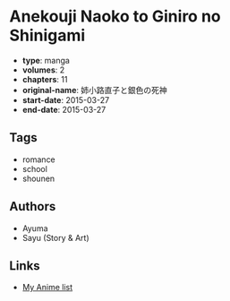 # Anekouji Naoko to Giniro no Shinigami

-   **type**: manga
-   **volumes**: 2
-   **chapters**: 11
-   **original-name**: 姉小路直子と銀色の死神
-   **start-date**: 2015-03-27
-   **end-date**: 2015-03-27

## Tags

-   romance
-   school
-   shounen

## Authors

-   Ayuma
-   Sayu (Story & Art)

## Links

-   [My Anime list](https://myanimelist.net/manga/98235/Anekouji_Naoko_to_Giniro_no_Shinigami)
